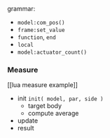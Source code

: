 grammar:
- `model:com_pos()`
- `frame:set_value`
- `function`, `end`
- `local`
- `model:actuator_count()`

###

### Measure
[[lua measure example]]
- init `init( model, par, side )`
	- target body
	- compute average
- update
- result

